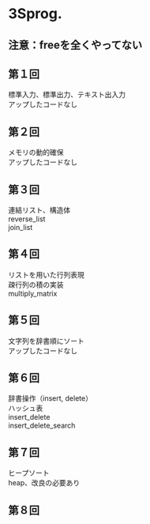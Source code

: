 # 3Sprog.  
## 注意：freeを全くやってない  
## 第１回 
標準入力、標準出力、テキスト出入力  
アップしたコードなし  
## 第２回  
メモリの動的確保  
アップしたコードなし  
## 第３回  
連結リスト、構造体  
reverse_list  
join_list  
## 第４回  
リストを用いた行列表現  
疎行列の積の実装  
multiply_matrix  
## 第５回  
文字列を辞書順にソート  
アップしたコードなし  
## 第６回  
辞書操作（insert, delete）  
ハッシュ表  
insert_delete  
insert_delete_search  
## 第７回  
ヒープソート  
heap、改良の必要あり
## 第８回  
